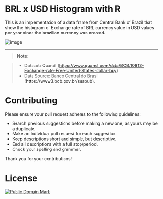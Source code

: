 BRL x USD Histogram with R
===================

This is an implementation of a data frame from Central Bank of Brazil that show the histogram of Exchange rate of BRL currency value in USD values per year since the brazilian currency was created.

![image](https://acalbuquerque.files.wordpress.com/2015/09/screen-shot-2015-09-23-at-1-25-51-am.png?w=1832)

----------

> **Note:**

> - Dataset: Quandl (https://www.quandl.com/data/BCB/10813-Exchange-rate-Free-United-States-dollar-buy)
> - Data Source: Banco Central do Brasil (https://www3.bcb.gov.br/sgspub).

# Contributing
Please ensure your pull request adheres to the following guidelines:

- Search previous suggestions before making a new one, as yours may be a duplicate.
- Make an individual pull request for each suggestion.
- Keep descriptions short and simple, but descriptive.
- End all descriptions with a full stop/period.
- Check your spelling and grammar.

Thank you for your contributions!

# License
<a rel="license" href="http://creativecommons.org/publicdomain/mark/1.0/">
<img src="http://i.creativecommons.org/p/mark/1.0/88x31.png"
     style="border-style: none;" alt="Public Domain Mark" />
</a>
